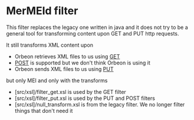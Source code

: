 
# MerMEId filter

This filter replaces the legacy one written in java and it does not
try to be a general tool for transforming content upon GET and PUT
http requests.

It still transforms XML content upon 

* Orbeon retrieves XML files to us using [GET](src/read_get.xq)
* [POST](src/update_post.xq) is supported but we don't think Orbeon is using it
* Orbeon sends XML files to us using [PUT](src/update_put.xq) 

but only MEI and only with the transforms 

* [src/xsl]/filter_get.xsl is used by the GET filter
* [src/xsl]/filter_put.xsl is used by the PUT and POST filters
* [src/xsl]/null_transform.xsl is from the legacy filter. We no longer filter things that don't need it
